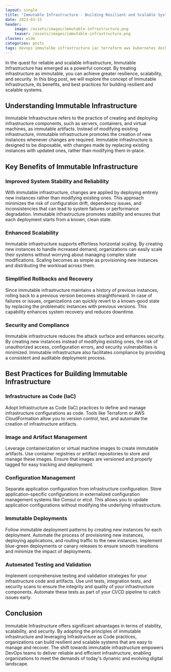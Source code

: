 ```yaml
---
layout: single
title: "Immutable Infrastructure - Building Resilient and Scalable Systems"
date: 2023-03-15
header:
    image: /assets/images/immutable-infrastructure.png
    teaser: /assets/images/immutable-infrastructure.png
classes: wide
categories: posts
tags: devops immutalbe infrastructure iac terraform aws kubernetes docker deployments vms aution
---
```


In the quest for reliable and scalable infrastructure, Immutable Infrastructure has emerged as a powerful concept. By treating infrastructure as immutable, you can achieve greater resilience, scalability, and security. In this blog post, we will explore the concept of Immutable Infrastructure, its benefits, and best practices for building resilient and scalable systems.

## Understanding Immutable Infrastructure

Immutable Infrastructure refers to the practice of creating and deploying infrastructure components, such as servers, containers, and virtual machines, as immutable artifacts. Instead of modifying existing infrastructure, immutable infrastructure promotes the creation of new instances whenever changes are required. Immutable infrastructure is designed to be disposable, with changes made by replacing existing instances with updated ones, rather than modifying them in-place.

## Key Benefits of Immutable Infrastructure

### Improved System Stability and Reliability

With immutable infrastructure, changes are applied by deploying entirely new instances rather than modifying existing ones. This approach minimizes the risk of configuration drift, dependency issues, and inconsistencies that can lead to system failures or performance degradation. Immutable infrastructure promotes stability and ensures that each deployment starts from a known, clean state.

### Enhanced Scalability

Immutable infrastructure supports effortless horizontal scaling. By creating new instances to handle increased demand, organizations can easily scale their systems without worrying about managing complex state modifications. Scaling becomes as simple as provisioning new instances and distributing the workload across them.

### Simplified Rollbacks and Recovery

Since immutable infrastructure maintains a history of previous instances, rolling back to a previous version becomes straightforward. In case of failures or issues, organizations can quickly revert to a known-good state by replacing the problematic instances with previous versions. This capability enhances system recovery and reduces downtime.

### Security and Compliance

Immutable infrastructure reduces the attack surface and enhances security. By creating new instances instead of modifying existing ones, the risk of unauthorized access, configuration errors, and security vulnerabilities is minimized. Immutable infrastructure also facilitates compliance by providing a consistent and auditable deployment process.

## Best Practices for Building Immutable Infrastructure

### Infrastructure as Code (IaC)

Adopt Infrastructure as Code (IaC) practices to define and manage infrastructure configurations as code. Tools like Terraform or AWS CloudFormation allow you to version control, test, and automate the creation of infrastructure artifacts.

### Image and Artifact Management

Leverage containerization or virtual machine images to create immutable artifacts. Use container registries or artifact repositories to store and manage these images. Ensure that images are versioned and properly tagged for easy tracking and deployment.

### Configuration Management

Separate application configuration from infrastructure configuration. Store application-specific configurations in externalized configuration management systems like Consul or etcd. This allows you to update application configurations without modifying the underlying infrastructure.

### Immutable Deployments

Follow immutable deployment patterns by creating new instances for each deployment. Automate the process of provisioning new instances, deploying applications, and routing traffic to the new instances. Implement blue-green deployments or canary releases to ensure smooth transitions and minimize the impact of deployments.

### Automated Testing and Validation

Implement comprehensive testing and validation strategies for your infrastructure code and artifacts. Use unit tests, integration tests, and security scans to ensure the integrity and quality of your infrastructure components. Automate these tests as part of your CI/CD pipeline to catch issues early.

## Conclusion

Immutable Infrastructure offers significant advantages in terms of stability, scalability, and security. By adopting the principles of immutable infrastructure and leveraging Infrastructure as Code practices, organizations can build resilient and scalable systems that are easy to manage and recover. The shift towards immutable infrastructure empowers DevOps teams to deliver reliable and efficient infrastructure, enabling organizations to meet the demands of today's dynamic and evolving digital landscape.
